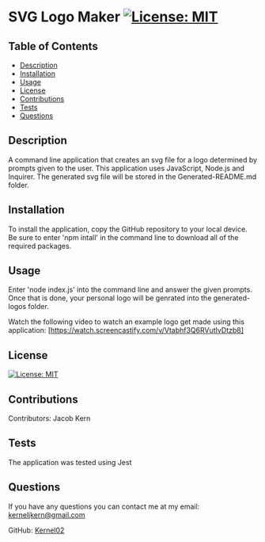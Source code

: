 
  # SVG Logo Maker [![License: MIT](https://img.shields.io/badge/License-MIT-yellow.svg)](https://opensource.org/licenses/MIT)

  ## Table of Contents
   - [Description](#description)
   - [Installation](#installation)
   - [Usage](#usage)
   - [License](#license)
   - [Contributions](#contributions)
   - [Tests](#tests)
   - [Questions](#questions)
    
  ## Description
   A command line application that creates an svg file for a logo determined by prompts given to the user. This application uses JavaScript, Node.js and Inquirer. The generated svg file will be stored in the Generated-README.md folder.
    
  ## Installation
   To install the application, copy the GitHub repository to your local device. Be sure to enter 'npm intall' in the command line to download all of the required packages.
    
  ## Usage
   Enter 'node index.js' into the command line and answer the given prompts. Once that is done, your personal logo will be genrated into the generated-logos folder.

   Watch the following video to watch an example logo get made using this application: [https://watch.screencastify.com/v/Vtabhf3Q6RVutIvDtzb8]
    
  ## License
   [![License: MIT](https://img.shields.io/badge/License-MIT-yellow.svg)](https://opensource.org/licenses/MIT)
    
  ## Contributions
   Contributors: Jacob Kern
    
  ## Tests
   The application was tested using Jest
   
  ## Questions
   If you have any questions you can contact me at my email: kerneljkern@gmail.com
   
   GitHub: [Kernel02](https://www.github.com/Kernel02)